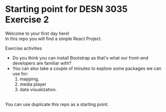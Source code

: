 # Starting point for DESN 3035 Exercise 2

Welcome to your first day here!<br>
In this repo you will find a simple React Project.

Exercise activities

- Do you think you can install Bootstrap as that's what our front-end developers are familiar with?
- You can also take a couple of minutes to explore some packages we can use for:
  1. mapping,
  2. media player
  3. data visualization.
     <br><br>

You can use duplicate this repo as a starting point.
